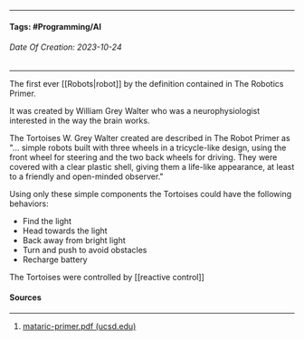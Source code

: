 __________________________________________________________________________
#### **Tags:** #Programming/AI 
###### *Date Of Creation: 2023-10-24*
__________________________________________________________________________

The first ever [[Robots|robot]] by the definition contained in The Robotics Primer.

It was created by William Grey Walter who was a neurophysiologist interested in the way the brain works.

The Tortoises W. Grey Walter created are described in The Robot Primer as "... simple robots built with three wheels in a tricycle-like design, using the front wheel for steering and the two back wheels for driving. They were covered with a clear plastic shell, giving them a life-like appearance, at least to a friendly and open-minded observer."

Using only these simple components the Tortoises could have the following behaviors:
- Find the light
- Head towards the light
- Back away from bright light
- Turn and push to avoid obstacles
- Recharge battery

The Tortoises were controlled by [[reactive control]] 
#### Sources
__________________________________________________________________________
1. [mataric-primer.pdf (ucsd.edu)](https://pages.ucsd.edu/~ehutchins/cogs8/mataric-primer.pdf)